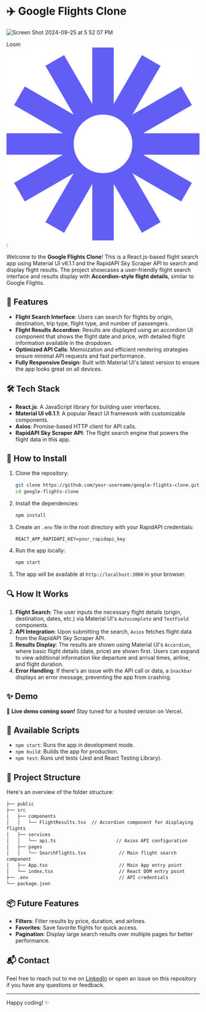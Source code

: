 # ✈️ Google Flights Clone

![Screen Shot 2024-09-25 at 5 52 07 PM](https://github.com/user-attachments/assets/a74444d1-4eca-4d58-ba9d-c55a749188dd)

Loom ![alt text](image.png):

Welcome to the **Google Flights Clone**! This is a React.js-based flight search app using Material UI v6.1.1 and the RapidAPI Sky Scraper API to search and display flight results. The project showcases a user-friendly flight search interface and results display with **Accordion-style flight details**, similar to Google Flights.

## 🚀 Features

- **Flight Search Interface**: Users can search for flights by origin, destination, trip type, flight type, and number of passengers.
- **Flight Results Accordion**: Results are displayed using an accordion UI component that shows the flight date and price, with detailed flight information available in the dropdown.
- **Optimized API Calls**: Memoization and efficient rendering strategies ensure minimal API requests and fast performance.
- **Fully Responsive Design**: Built with Material UI's latest version to ensure the app looks great on all devices.

## 🛠️ Tech Stack

- **React.js**: A JavaScript library for building user interfaces.
- **Material UI v6.1.1**: A popular React UI framework with customizable components.
- **Axios**: Promise-based HTTP client for API calls.
- **RapidAPI Sky Scraper API**: The flight search engine that powers the flight data in this app.

## 📝 How to Install

1. Clone the repository:

   ```bash
   git clone https://github.com/your-username/google-flights-clone.git
   cd google-flights-clone
   ```

2. Install the dependencies:

   ```bash
   npm install
   ```

3. Create an `.env` file in the root directory with your RapidAPI credentials:

   ```env
   REACT_APP_RAPIDAPI_KEY=your_rapidapi_key
   ```

4. Run the app locally:

   ```bash
   npm start
   ```

5. The app will be available at `http://localhost:3000` in your browser.

## 🔍 How It Works

1. **Flight Search**: The user inputs the necessary flight details (origin, destination, dates, etc.) via Material UI's `Autocomplete` and `TextField` components.
2. **API Integration**: Upon submitting the search, `Axios` fetches flight data from the RapidAPI Sky Scraper API.
3. **Results Display**: The results are shown using Material UI's `Accordion`, where basic flight details (date, price) are shown first. Users can expand to view additional information like departure and arrival times, airline, and flight duration.
4. **Error Handling**: If there's an issue with the API call or data, a `Snackbar` displays an error message, preventing the app from crashing.

## ✨ Demo

🚧 **Live demo coming soon!** Stay tuned for a hosted version on Vercel.

## 🤖 Available Scripts

- `npm start`: Runs the app in development mode.
- `npm build`: Builds the app for production.
- `npm test`: Runs unit tests (Jest and React Testing Library).

## 🧩 Project Structure

Here's an overview of the folder structure:

```
├── public
├── src
│   ├── components
│   │   └── FlightResults.tsx  // Accordion component for displaying flights
│   ├── services
│   │   └── api.ts                      // Axios API configuration
│   ├── pages
│   │   └── SearchFlights.tsx            // Main flight search component
│   ├── App.tsx                          // Main App entry point
│   └── index.tsx                        // React DOM entry point
├── .env                                 // API credentials
└── package.json
```

<!-- ## 📸 Screenshots
![Flight Search](https://via.placeholder.com/800x400?text=Flight+Search+UI)
_Flight search page with inputs for origin, destination, and travel details._ -->

<!-- ![Flight Results](https://via.placeholder.com/800x400?text=Flight+Results+Accordion)
_Accordion-style display of flight results with price and detailed information._ -->

## 📦 Future Features

- **Filters**: Filter results by price, duration, and airlines.
- **Favorites**: Save favorite flights for quick access.
- **Pagination**: Display large search results over multiple pages for better performance.

## 📬 Contact

Feel free to reach out to me on [LinkedIn](https://www.linkedin.com/in/jesse-beke/) or open an issue on this repository if you have any questions or feedback.

---

Happy coding! ✨
